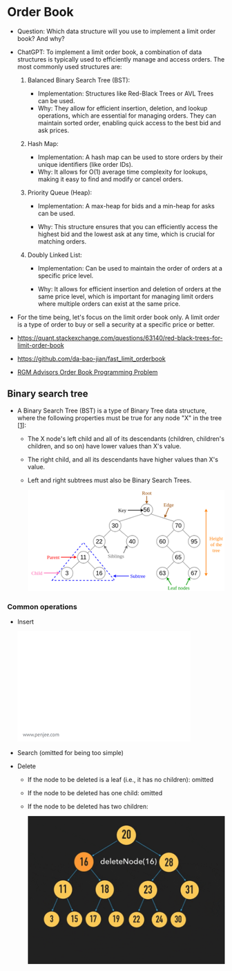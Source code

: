 # Order Book

- Question: Which data structure will you use to implement a limit order book?
  And why?
- ChatGPT:
  To implement a limit order book, a combination of data structures is typically
  used to efficiently manage and access orders. The most commonly used
  structures are:

    1. Balanced Binary Search Tree (BST):
        - Implementation: Structures like Red-Black Trees or AVL Trees can be
          used.
        - Why: They allow for efficient insertion, deletion, and lookup
          operations, which are essential for managing orders. They can maintain
          sorted order, enabling quick access to the best bid and ask prices.
    1. Hash Map:
        - Implementation: A hash map can be used to store orders by their
          unique identifiers (like order IDs).
        - Why: It allows for O(1) average time complexity for lookups,
          making it easy to find and modify or cancel orders.
    1. Priority Queue (Heap):

        - Implementation: A max-heap for bids and a min-heap for asks can
          be used.

        - Why: This structure ensures that you can efficiently access
          the highest bid and the lowest ask at any time, which is crucial for
          matching orders.

    1. Doubly Linked List:
        - Implementation: Can be used to maintain the order of orders at a
          specific price level.

        - Why: It allows for efficient insertion and deletion of orders
          at the same price level, which is important for managing limit orders
          where multiple orders can exist at the same price.

- For the time being, let's focus on the limit order book only. A limit order is
  a type of order to buy or sell a security at a specific price or better.

- https://quant.stackexchange.com/questions/63140/red-black-trees-for-limit-order-book
- https://github.com/da-bao-jian/fast_limit_orderbook
- [RGM Advisors Order Book Programming Problem](https://github.com/perrye2/LimitOrderBook/tree/master)

## Binary search tree

- A Binary Search Tree (BST) is a type of Binary Tree data structure, where the
  following properties must be true for any node "X" in the
  tree [[1](https://www.w3schools.com/dsa/dsa_data_binarysearchtrees.php)]:

    - The X node's left child and all of its descendants (children, children's
      children, and so on) have lower values than X's value.
    - The right child, and all its descendants have higher values than X's
      value.
    - Left and right subtrees must also be Binary Search
      Trees.

      ![](assets/images/bst-illustration.png "bst-illustration.png")

### Common operations

- Insert

  ![](assets/images/bst-insert.gif "bst-insert.gif")
- Search (omitted for being too simple)

- Delete
    - If the node to be deleted is a leaf (i.e., it has no children): omitted
    - If the node to be deleted has one child: omitted
    - If the node to be deleted has two children:

      ![](assets/images/bst-delete.gif "bst-insert.gif")